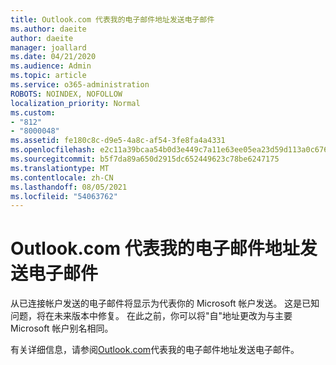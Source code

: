```yaml
---
title: Outlook.com 代表我的电子邮件地址发送电子邮件
ms.author: daeite
author: daeite
manager: joallard
ms.date: 04/21/2020
ms.audience: Admin
ms.topic: article
ms.service: o365-administration
ROBOTS: NOINDEX, NOFOLLOW
localization_priority: Normal
ms.custom:
- "812"
- "8000048"
ms.assetid: fe180c8c-d9e5-4a8c-af54-3fe8fa4a4331
ms.openlocfilehash: e2c11a39bcaa54b0d3e449c7a11e63ee05ea23d59d113a0c6767b4ddd6c988f5
ms.sourcegitcommit: b5f7da89a650d2915dc652449623c78be6247175
ms.translationtype: MT
ms.contentlocale: zh-CN
ms.lasthandoff: 08/05/2021
ms.locfileid: "54063762"
---
```

# <a name="outlookcom-sends-email-on-behalf-of-my-email-address"></a>Outlook.com 代表我的电子邮件地址发送电子邮件

从已连接帐户发送的电子邮件将显示为代表你的 Microsoft 帐户发送。 这是已知问题，将在未来版本中修复。 在此之前，你可以将"自"地址更改为与主要 Microsoft 帐户别名相同。
  
有关详细信息，请参阅[Outlook.com](https://support.office.com/article/2c2b4d9f-0203-42c6-b2d2-b8aba1386e75?wt.mc_id=Office_Outlook_com_Alchemy)代表我的电子邮件地址发送电子邮件。
